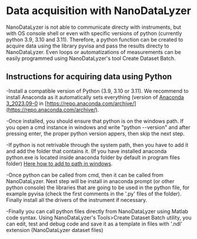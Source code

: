 # Data acquisition with NanoDataLyzer

NanoDataLyzer is not able to communicate directy with instruments, but with OS console shell or even with specific versions of python (currently python 3.9, 3.10 and 3.11). Therefore, a python function can be created to acquire data using the library pyvisa and pass the results directy to NanoDataLyzer. Even loops or automatizations of measurements can be easily programmed using NanoDataLyzer's tool Create Dataset Batch.

## Instructions for acquiring data using Python

-Install a compatible version of Python (3.9, 3.10 or 3.11). We recommend to install Anaconda as it automatically sets everything (version of [Anaconda 3_2023.09-0](https://repo.anaconda.com/archive/Anaconda3-2023.09-0-Windows-x86_64.exe) in [https://repo.anaconda.com/archive/](https://repo.anaconda.com/archive/).

-Once installed, you should ensure that python is on the windows path. If you open a cmd instance in windows and write "python --version" and after pressing enter, the proper python version appers, then skip the next step.

-If python is not retrivable through the system path, then you have to add it and add the folder that contains it. (If you have installed anaconda python.exe is located inside anaconda folder by default in program files folder) [Here how to add to path in windows](https://www.wikihow.com/Change-the-PATH-Environment-Variable-on-Windows).

-Once python can be called from cmd, then it can be called from NanoDataLyzer. Next step will be install in anaconda prompt (or other python console) the libraries that are going to be used in the python file, for example pyvisa (check the first comments in the '.py' files of the folder). Finally install all the drivers of the instrument if necessary.

-Finally you can call python files directly from NanoDataLyzer using Matlab code syntax. Using NanoDataLyzer's Tools>Create Dataset Batch utility, you can edit, test and debug code and save it as a template in files with '.ndl' extension (NanoDataLyzer dataset files)
